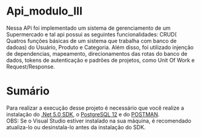 # Api_modulo_III
Nessa  APi foi implementado um sistema de gerenciamento de um Supermercado e tal  api possui as seguintes funcionalidades: CRUD( Quatros funções básicas de um sistema que
trabalha com banco de dadoas) do Usuário, Produto e Categoria. Além disso, foi utilizado injenção de dependencias, mapeamento, direcionamentos das rotas do banco de dados,
tokens de autenticação e padrões de projetos, como Unit Of Work e Request/Response.

# Sumário

Para realizar a execução desse projeto é necessário que você realize a instalação do [.Net 5.0 SDK](https://dotnet.microsoft.com/download/visual-studio-sdks), o [PostgreSQL 12](https://www.enterprisedb.com/downloads/postgres-postgresql-downloads) e do [POSTMAN](https://www.postman.com/downloads/).  
OBS: Se o Visual Studio estiver instalado na sua máquina, é recomendado atualiza-lo ou desinstala-lo antes da instalação do SDK.
